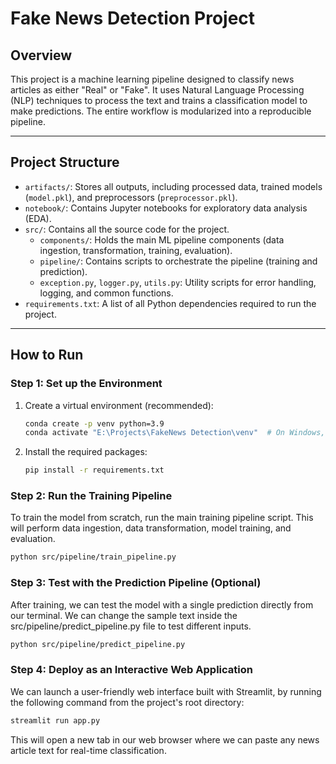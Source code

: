 # Fake News Detection Project

## Overview

This project is a machine learning pipeline designed to classify news articles as either "Real" or "Fake". It uses Natural Language Processing (NLP) techniques to process the text and trains a classification model to make predictions. The entire workflow is modularized into a reproducible pipeline.

---

## Project Structure

-   `artifacts/`: Stores all outputs, including processed data, trained models (`model.pkl`), and preprocessors (`preprocessor.pkl`).
-   `notebook/`: Contains Jupyter notebooks for exploratory data analysis (EDA).
-   `src/`: Contains all the source code for the project.
    -   `components/`: Holds the main ML pipeline components (data ingestion, transformation, training, evaluation).
    -   `pipeline/`: Contains scripts to orchestrate the pipeline (training and prediction).
    -   `exception.py`, `logger.py`, `utils.py`: Utility scripts for error handling, logging, and common functions.
-   `requirements.txt`: A list of all Python dependencies required to run the project.

---

## How to Run

### Step 1: Set up the Environment

1.  Create a virtual environment (recommended):
    ```bash
    conda create -p venv python=3.9
    conda activate "E:\Projects\FakeNews Detection\venv"  # On Windows, use `venv\Scripts\activate`
    ```
2.  Install the required packages:
    ```bash
    pip install -r requirements.txt
    ```

### Step 2: Run the Training Pipeline

To train the model from scratch, run the main training pipeline script. This will perform data ingestion, data transformation, model training, and evaluation.

```bash
python src/pipeline/train_pipeline.py
```

### Step 3: Test with the Prediction Pipeline (Optional)

After training, we can test the model with a single prediction directly from our terminal. We can change the sample text inside the src/pipeline/predict_pipeline.py file to test different inputs.

```bash
python src/pipeline/predict_pipeline.py
```

### Step 4: Deploy as an Interactive Web Application

We can launch a user-friendly web interface built with Streamlit, by running the following command from the project's root directory:

```bash
streamlit run app.py
```

This will open a new tab in our web browser where we can paste any news article text for real-time classification.

